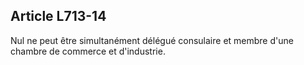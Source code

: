 Article L713-14
----
Nul ne peut être simultanément délégué consulaire et membre d'une chambre de
commerce et d'industrie.
